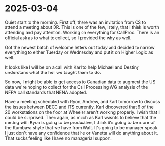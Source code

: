 # 2025-03-04

Quiet start to the morning. First off, there was an invitation from CS to attend a meeting about DR. This is one of the few, lately, that I think is worth attending and pay attention. Working on everything for CallProc. There is an official ask as to what to collect, so I provided the why as well.

Got the newest batch of welcome letters out today and decided to narrow everything to either Tuesday or Wednesday and put it on Higher Logic as well.

It looks like I will be on a call with Karl to help Michael and Destiny understand what the hell we taught them to do.

So now, I might be able to get access to Canadian data to augment the US data we're hoping to collect for the Call Processing WG analysis of the NFPA call standards that NENA adopted.

Have a meeting scheduled with Ryon, Andrew, and Karl tomorrow to discuss the issues between DECC and ITS currently. Karl discovered that 6 of the 20 workstations on the floor at Wheeler aren't working properly. I wish that I could be surprised. Then again, as much as Karl wasnts to believe that the meting with Ryon is going to be productive, I think it's going to be more of the Kumbaya shyte that we have from Walt. It's going to be manager speak. I just don't have any confidence that he or Vanetta will do anything about it. That sucks feeling like I have no managerial support.
